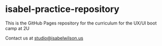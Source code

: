 # isabel-practice-repository

This is the GitHub Pages repository for the curriculum for the UX/UI boot camp at 2U

Contact us at studio@isabelwilson.us
